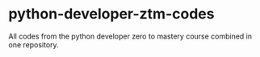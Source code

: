 # python-developer-ztm-codes
All codes from the python developer zero to mastery course combined in one repository.
